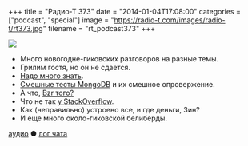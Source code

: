+++
title = "Радио-Т 373"
date = "2014-01-04T17:08:00"
categories = ["podcast", "special"]
image = "https://radio-t.com/images/radio-t/rt373.jpg"
filename = "rt_podcast373"
+++

![](https://radio-t.com/images/radio-t/rt373.jpg)

* Много новогодне-гиковских разговоров на разные темы.
* Грилим гостя, но он не сдается.
* [Надо много знать](http://blog.pluralsight.com/more-programming-languages-more-money).
* [Смешные тесты MongoDB](http://goo.gl/HxRFHa) и их смешное опровержение.
* А что, [Bzr того?](https://lists.gnu.org/archive/html/emacs-devel/2014-01/msg00005.html)
* Что не так [у StackOverflow](http://michael.richter.name/blogs/why-i-no-longer-contribute-to-stackoverflow/).
* Как (неправильно) устроено все, и где деньги, Зин?
* И еще много около-гиковской белиберды.


[аудио](http://cdn.radio-t.com/rt_podcast373.mp3) ● [лог чата](http://chat.radio-t.com/logs/radio-t-373.html)
<audio src="http://cdn.radio-t.com/rt_podcast373.mp3" preload="none"></audio>